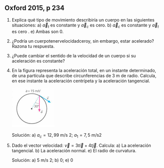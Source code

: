 ## Oxford 2015, p 234

1.  Explica qué tipo de movimiento describiría un cuerpo
    en las siguientes situaciones:
    a)  $\vec{a}_t$ es constante y $\vec{a}_c$ es cero.
    b)  $\vec{a}_c$ es constante y $\vec{a}_t$ es cero .
    e)  Ambas son 0.

1.  ¿Podría un cuerpotenervelocidadceroy, sin embargo,
    estar acelerado? Razona tu respuesta.

1.  ¿Puede cambiar el sentido de la velocidad de un
    cuerpo si su aceleración es constante?

1.  En la figura representa la aceleración
    total, en un instante determinado, de una partícula
    que describe circunferencias de 3 m de radio. Calcula,
    en ese instante la aceleración centrípeta y la aceleración tangencial.

    ![](../img/OXF/p234e14.png)

    Solución: a) $a_c = 12,99$ m/s 2; $a_1 = 7,5$ m/s2

1.  Dado el vector velocidad: $\vec{v} = 3t\vec{i} + 
    4t\vec{j}$. Calcula:
    a)  La aceleración tangencial.
    b)  La aceleración normal.
    e)  El radio de curvatura.

    Solución: a) 5 m/s 2; b) 0; e) 0